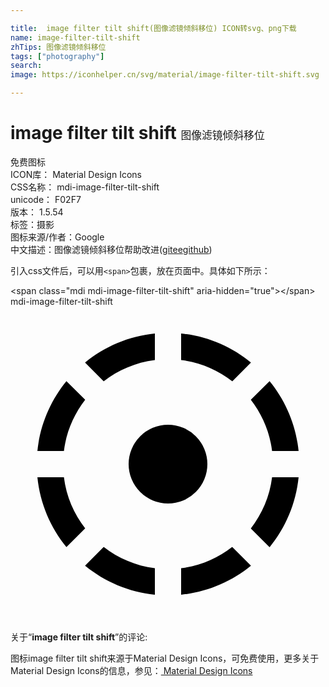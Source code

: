 ```yaml
---

title:  image filter tilt shift(图像滤镜倾斜移位) ICON转svg、png下载
name: image-filter-tilt-shift
zhTips: 图像滤镜倾斜移位
tags: ["photography"]
search: 
image: https://iconhelper.cn/svg/material/image-filter-tilt-shift.svg

---
```


# image filter tilt shift  <small style="font-size: 60%;font-weight: 100">图像滤镜倾斜移位</small>


<div class="detail-page">
<p>
<span><span class="badge-success badge">免费图标</span> </span>
<br/>
<span>
ICON库：
<span class="badge-secondary badge">Material Design Icons</span> 
</span>
<br/>
<span>
CSS名称：
<span class="badge-secondary badge">mdi-image-filter-tilt-shift</span> 
</span>
<br/>
<span>
unicode：
<span class="badge-secondary badge">F02F7</span> 
<copy-btn content='F02F7' btn-title=""></copy-btn>
<copy-btn :content='String.fromCodePoint(parseInt("F02F7", 16))' btn-title="复制U"></copy-btn>
</span>
<br/>
<span>
版本：
<span class="badge-secondary badge">1.5.54</span> 
</span><br/><span>标签：<span class="badge-light badge"><router-link to="/tags/photography.html">摄影</router-link></span></span>
<br/>
<span>图标来源/作者：<span class="badge-light badge">Google</span></span> 
<br/>
<span class="zh-detail">中文描述：<span class="badge-primary badge">图像滤镜倾斜移位</span><span class="help-link"><span>帮助改进</span>(<a href="https://gitee.com/liuwave/icon-helper/edit/master/json/material/image-filter-tilt-shift.json" target="_blank" rel="noopener noreferrer">gitee</a><a href="https://github.com/liuwave/icon-helper/edit/master/json/material/image-filter-tilt-shift.json" target="_blank" rel="noopener noreferrer">github</a></span>)</span><br/>
</p>
</div>
<div class="alert alert-dark">
  <i class="mdi mdi-image-filter-tilt-shift mdi-48px"></i>
  <i class="mdi mdi-image-filter-tilt-shift mdi-36px"></i>
  <i class="mdi mdi-image-filter-tilt-shift mdi-24px"></i>
  <i class="mdi mdi-image-filter-tilt-shift mdi-18px"></i>
</div>
<div>
  <p>引入css文件后，可以用<code>&lt;span&gt;</code>包裹，放在页面中。具体如下所示：    
  </p>
  <div class="alert alert-primary" style="font-size: 14px">
    &lt;span class="mdi mdi-image-filter-tilt-shift" aria-hidden="true"&gt;&lt;/span&gt;
    <copy-btn content='<span class="mdi mdi-image-filter-tilt-shift" aria-hidden="true"></span>'></copy-btn>
  </div>
  <div class="alert alert-secondary">
    <i class="mdi mdi-image-filter-tilt-shift"
    style="font-size: 24px"
    aria-hidden="true"></i> mdi-image-filter-tilt-shift
    <copy-btn content="mdi-image-filter-tilt-shift" btn-title="复制图标名称"></copy-btn>
  </div>
</div>
<div id="svg" class="svg-wrap">
<svg xmlns="http://www.w3.org/2000/svg" viewBox="0 0 24 24"><path d="M5.68,19.74C7.16,20.95 9,21.75 11,21.95V19.93C9.54,19.75 8.21,19.17 7.1,18.31M13,19.93V21.95C15,21.75 16.84,20.95 18.32,19.74L16.89,18.31C15.79,19.17 14.46,19.75 13,19.93M18.31,16.9L19.74,18.33C20.95,16.85 21.75,15 21.95,13H19.93C19.75,14.46 19.17,15.79 18.31,16.9M15,12A3,3 0 0,0 12,9A3,3 0 0,0 9,12A3,3 0 0,0 12,15A3,3 0 0,0 15,12M4.07,13H2.05C2.25,15 3.05,16.84 4.26,18.32L5.69,16.89C4.83,15.79 4.25,14.46 4.07,13M5.69,7.1L4.26,5.68C3.05,7.16 2.25,9 2.05,11H4.07C4.25,9.54 4.83,8.21 5.69,7.1M19.93,11H21.95C21.75,9 20.95,7.16 19.74,5.68L18.31,7.1C19.17,8.21 19.75,9.54 19.93,11M18.32,4.26C16.84,3.05 15,2.25 13,2.05V4.07C14.46,4.25 15.79,4.83 16.9,5.69M11,4.07V2.05C9,2.25 7.16,3.05 5.68,4.26L7.1,5.69C8.21,4.83 9.54,4.25 11,4.07Z" /></svg>
</div>
<detail full-name='mdi-image-filter-tilt-shift'></detail>
<div class="icon-detail__container">
<p>关于“<b>image filter tilt shift</b>”的评论:</p>
</div>
<Vssue title="关于“image filter tilt shift”的评论" />    
<div><p>图标image filter tilt shift来源于Material Design Icons，可免费使用，更多关于 Material Design Icons的信息，参见：<a target="_blank" href="https://iconhelper.cn/material.html"> Material Design Icons</a>
</p></div>
